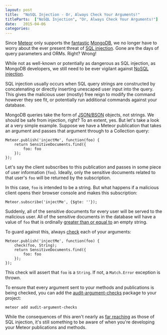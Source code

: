 ```yaml
---
layout: post
title:  "NoSQL Injection - Or, Always Check Your Arguments!"
titleParts:  ["NoSQL Injection", "Or, Always Check Your Arguments!"]
date:   2015-04-06
categories:
---
```


Since [Meteor](https://www.meteor.com/) only supports the [fantastic](http://en.wikipedia.org/wiki/Stockholm_syndrome) [MongoDB](http://www.mongodb.com/), we no longer have to worry about the ever present threat of [SQL injection](https://www.owasp.org/index.php/SQL_Injection). Gone are the days of query parameters and ORMs. Right? Wrong!

While not as well-known or potentially as dangerous as SQL injection, as MongoDB developers, we still need to be ever vigilant against [NoSQL injection](https://www.owasp.org/index.php/Testing_for_NoSQL_injection).

SQL injection usually occurs when SQL query strings are constructed by concatenating or directly inserting unescaped user input into the query. This gives the malicious user (mostly) free reign to modify the command however they see fit, or potentially run additional commands against your database.

MongoDB queries take the form of [JSON/BSON](http://www.mongodb.com/json-and-bson) objects, not strings. We should be safe from injection, right? To an extent, yes. But let's take a look at a very simple example. Suppose we have a Meteor publication that takes an argument and passes that argument through to a Collection query:

<pre class="language-javascript"><code class="language-javascript">Meteor.publish('injectMe', function(foo) {
    return SensitiveDocuments.find({
        foo: foo
    });
});
</code></pre>

Let's say the client subscribes to this publication and passes in some piece of user information (<code class="language-*">foo</code>). Ideally, only the sensitive documents related to that user's <code class="language-*">foo</code> will be returned by the subscription.

In this case, <code class="language-*">foo</code> is intended to be a string. But what happens if a malicious client opens their browser console and makes this subscription:

<pre class="language-javascript"><code class="language-javascript">Meteor.subscribe('injectMe', {$gte: ''});
</code></pre>

Suddenly, all of the sensitive documents for every user will be served to the malicious user. All of the sensitive documents in the database will have a value of <code class="language-*">foo</code> that is ordinally [greater than or equal to](http://docs.mongodb.org/manual/reference/operator/query/gte/) an empty string.

To guard against this, always [check](http://docs.meteor.com/#/full/check_package) each of your arguments:

<pre class="language-javascript"><code class="language-javascript">Meteor.publish('injectMe', function(foo) {
    check(foo, String);
    return SensitiveDocuments.find({
        foo: foo
    });
});
</code></pre>

This check will assert that <code class="language-javascript">foo</code> is a <code class="language-javascript">String</code>. If not, a <code class="language-javascript">Match.Error</code> exception is thrown.

To ensure that every argument sent to your methods and publications is being checked, you can add the [audit-argument-checks](https://github.com/meteor/meteor/tree/devel/packages/audit-argument-checks) package to your project:

<pre class="language-bash"><code class="language-bash">meteor add audit-argument-checks
</code></pre>

While the consequences of this aren't nearly as [far reaching](http://security.stackexchange.com/questions/6919/levraging-a-shell-from-sql-injection) as those of SQL injection, it's still something to be aware of when you're developing your Meteor publications and methods.
